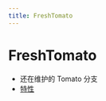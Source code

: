 ```yaml
---
title: FreshTomato
---
```


# FreshTomato

- 还在维护的 Tomato 分支
- [特性](https://freshtomato.org/features.html)
